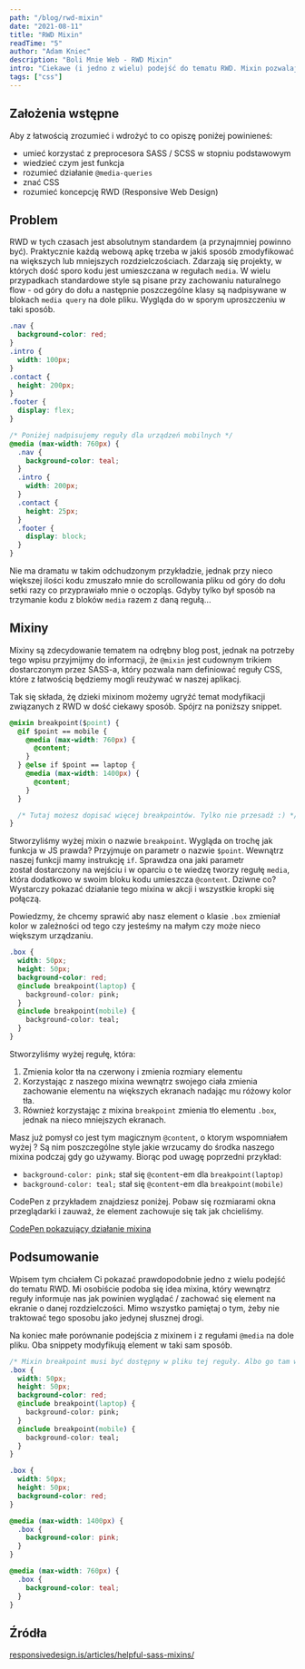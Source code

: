```yaml
---
path: "/blog/rwd-mixin"
date: "2021-08-11"
title: "RWD Mixin"
readTime: "5"
author: "Adam Kniec"
description: "Boli Mnie Web - RWD Mixin"
intro: "Ciekawe (i jedno z wielu) podejść do tematu RWD. Mixin pozwalający nam w łatwy sposób tworzyć reguły @media i zarządzać nimi."
tags: ["css"]
---
```


## Założenia wstępne

Aby z łatwością zrozumieć i wdrożyć to co opiszę poniżej powinieneś:

- umieć korzystać z preprocesora SASS / SCSS w stopniu podstawowym
- wiedzieć czym jest funkcja
- rozumieć działanie `@media-queries`
- znać CSS
- rozumieć koncepcję RWD (Responsive Web Design)

## Problem

RWD w tych czasach jest absolutnym standardem (a przynajmniej powinno być).
Praktycznie każdą webową apkę trzeba w jakiś sposób zmodyfikować na większych lub mniejszych rozdzielczościach. Zdarzają się projekty, w których dość sporo kodu jest umieszczana w regułach `media`. W wielu przypadkach standardowe style są pisane przy zachowaniu naturalnego flow - od góry do dołu a następnie poszczególne klasy są nadpisywane w blokach `media query` na dole pliku.
Wygląda do w sporym uproszczeniu w taki sposób.

```css
.nav {
  background-color: red;
}
.intro {
  width: 100px;
}
.contact {
  height: 200px;
}
.footer {
  display: flex;
}

/* Poniżej nadpisujemy reguły dla urządzeń mobilnych */
@media (max-width: 760px) {
  .nav {
    background-color: teal;
  }
  .intro {
    width: 200px;
  }
  .contact {
    height: 25px;
  }
  .footer {
    display: block;
  }
}
```

Nie ma dramatu w takim odchudzonym przykładzie, jednak przy nieco większej ilości kodu zmuszało mnie do scrollowania pliku od góry do dołu setki razy co przyprawiało mnie o oczopląs. Gdyby tylko był sposób na trzymanie kodu z bloków `media` razem z daną regułą...

## Mixiny

Mixiny są zdecydowanie tematem na odrębny blog post, jednak na potrzeby tego wpisu przyjmijmy do informacji, że `@mixin` jest cudownym trikiem dostarczonym przez SASS-a, który pozwala nam definiować reguły CSS, które z łatwością będziemy mogli reużywać w naszej aplikacj.

Tak się składa, żę dzieki mixinom możemy ugryźć temat modyfikacji związanych z RWD w dość ciekawy sposób. Spójrz na poniższy snippet.

```css
@mixin breakpoint($point) {
  @if $point == mobile {
    @media (max-width: 760px) {
      @content;
    }
  } @else if $point == laptop {
    @media (max-width: 1400px) {
      @content;
    }
  }

  /* Tutaj możesz dopisać więcej breakpointów. Tylko nie przesadź :) */
}
```

Stworzyliśmy wyżej mixin o nazwie `breakpoint`. Wygląda on trochę jak funkcja w JS prawda? Przyjmuje on parametr o nazwie `$point`. Wewnątrz naszej funkcji mamy instrukcję `if`. Sprawdza ona jaki parametr został dostarczony na wejściu i w oparciu o te wiedzę tworzy regułę `media`, która dodatkowo w swoim bloku kodu umieszcza `@content`. Dziwne co?
Wystarczy pokazać działanie tego mixina w akcji i wszystkie kropki się połączą.

Powiedzmy, że chcemy sprawić aby nasz element o klasie `.box` zmieniał kolor w zależności od tego czy jesteśmy na małym czy może nieco większym urządzaniu.

```css
.box {
  width: 50px;
  height: 50px;
  background-color: red;
  @include breakpoint(laptop) {
    background-color: pink;
  }
  @include breakpoint(mobile) {
    background-color: teal;
  }
}
```

Stworzyliśmy wyżej regułę, która:

1. Zmienia kolor tła na czerwony i zmienia rozmiary elementu
2. Korzystając z naszego mixina wewnątrz swojego ciała zmienia zachowanie elementu na większych ekranach nadając mu różowy kolor tła.
3. Również korzystając z mixina `breakpoint` zmienia tło elementu `.box`, jednak na nieco mniejszych ekranach.

Masz już pomysł co jest tym magicznym `@content`, o ktorym wspomniałem wyżej ?
Są nim poszczególne style jakie wrzucamy do środka naszego mixina podczaj gdy go używamy. Biorąc pod uwagę poprzedni przykład:

- `background-color: pink;` stał się `@content`-em dla `breakpoint(laptop)`
- `background-color: teal;` stał się `@content`-em dla `breakpoint(mobile)`

CodePen z przykładem znajdziesz poniżej. Pobaw się rozmiarami okna przeglądarki i zauważ, że element zachowuje się tak jak chcieliśmy.

<a href="https://codepen.io/AdamKniec/pen/OJmQZeR" target="_blank">CodePen pokazujący działanie mixina</a>

## Podsumowanie

Wpisem tym chciałem Ci pokazać prawdopodobnie jedno z wielu podejść do tematu RWD. Mi osobiście podoba się idea mixina, który wewnątrz reguły informuje nas jak powinien wyglądać / zachować się element na ekranie o danej rozdzielczości.
Mimo wszystko pamiętaj o tym, żeby nie traktować tego sposobu jako jedynej słusznej drogi.

Na koniec małe porównanie podejścia z mixinem i z regułami `@media` na dole pliku. Oba snippety modyfikują element w taki sam sposób.

```css
/* Mixin breakpoint musi być dostępny w pliku tej reguły. Albo go tam wrzuć albo zaimportuj z innego pliku :) */
.box {
  width: 50px;
  height: 50px;
  background-color: red;
  @include breakpoint(laptop) {
    background-color: pink;
  }
  @include breakpoint(mobile) {
    background-color: teal;
  }
}
```

```css
.box {
  width: 50px;
  height: 50px;
  background-color: red;
}

@media (max-width: 1400px) {
  .box {
    background-color: pink;
  }
}

@media (max-width: 760px) {
  .box {
    background-color: teal;
  }
}
```

## Źródła

<a href="https://responsivedesign.is/articles/helpful-sass-mixins/" target="_blank">responsivedesign.is/articles/helpful-sass-mixins/</a>
